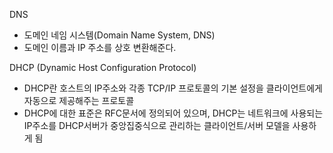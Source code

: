 DNS    
* 도메인 네임 시스템(Domain Name System, DNS)    
* 도메인 이름과 IP 주소를 상호 변환해준다.
     
DHCP (Dynamic Host Configuration Protocol)       
* DHCP란 호스트의 IP주소와 각종 TCP/IP 프로토콜의 기본 설정을 클라이언트에게 자동으로 제공해주는 프로토콜
* DHCP에 대한 표준은 RFC문서에 정의되어 있으며, DHCP는 네트워크에 사용되는 IP주소를 DHCP서버가 중앙집중식으로 관리하는 클라이언트/서버 모델을 사용하게 됨
